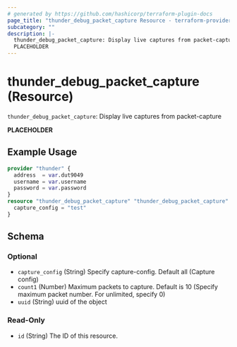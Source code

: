 ```yaml
---
# generated by https://github.com/hashicorp/terraform-plugin-docs
page_title: "thunder_debug_packet_capture Resource - terraform-provider-thunder"
subcategory: ""
description: |-
  thunder_debug_packet_capture: Display live captures from packet-capture
  PLACEHOLDER
---
```


# thunder_debug_packet_capture (Resource)

`thunder_debug_packet_capture`: Display live captures from packet-capture

__PLACEHOLDER__

## Example Usage

```terraform
provider "thunder" {
  address  = var.dut9049
  username = var.username
  password = var.password
}
resource "thunder_debug_packet_capture" "thunder_debug_packet_capture" {
  capture_config = "test"
}
```

<!-- schema generated by tfplugindocs -->
## Schema

### Optional

- `capture_config` (String) Specify capture-config. Default all (Capture config)
- `count1` (Number) Maximum packets to capture. Default is 10 (Specify maximum packet number. For unlimited, specify 0)
- `uuid` (String) uuid of the object

### Read-Only

- `id` (String) The ID of this resource.


